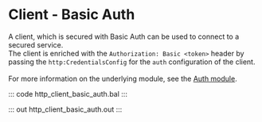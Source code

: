 # Client - Basic Auth

A client, which is secured with Basic Auth can be used to connect to
a secured service.<br/>
The client is enriched with the `Authorization: Basic <token>` header by
passing the `http:CredentialsConfig` for the `auth` configuration of the
client.<br/><br/>
For more information on the underlying module,
see the [Auth module](https://lib.ballerina.io/ballerina/auth/latest/).

::: code http_client_basic_auth.bal :::

::: out http_client_basic_auth.out :::